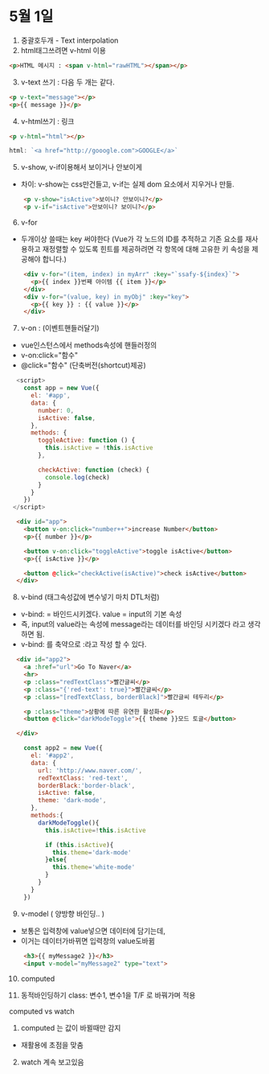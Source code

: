 # 5월 1일
1. 중괄호두개 - Text interpolation
2. html태그쓰려면 v-html 이용
```html
<p>HTML 메시지 : <span v-html="rawHTML"></span></p>
```
3. v-text 쓰기  : 다음 두 개는 같다.
```html
<p v-text="message"></p>
<p>{{ message }}</p>
```
4. v-html쓰기 : 링크
```html
<p v-html="html"></p>
```
```js
html: `<a href="http://gooogle.com">GOOGLE</a>`
```
5. v-show, v-if이용해서 보이거나 안보이게
- 차이: v-show는 css만건들고, v-if는 실제 dom 요소에서 지우거나 만듦.
```html
    <p v-show="isActive">보이니? 안보이니?</p>
    <p v-if="isActive">안보이니? 보이니?</p>
```

6. v-for
- 두개이상 쓸때는 key 써야한다
(Vue가 각 노드의 ID를 추적하고 기존 요소를 재사용하고 재정렬할 수 있도록 힌트를 제공하려면 각 항목에 대해 고유한 키 속성을 제공해야 합니다.)
```html
    <div v-for="(item, index) in myArr" :key="`ssafy-${index}`">
      <p>{{ index }}번째 아이템 {{ item }}</p>
    </div>
    <div v-for="(value, key) in myObj" :key="key">
      <p>{{ key }} : {{ value }}</p>
    </div>
```

7. v-on : (이벤트핸들러달기)
- vue인스턴스에서 methods속성에 핸들러정의
- v-on:click="함수"
- @click="함수"  (단축버전(shortcut)제공)
```js
  <script>
    const app = new Vue({
      el: '#app',
      data: {
        number: 0,
        isActive: false,
      },
      methods: {
        toggleActive: function () {
          this.isActive = !this.isActive  
        },

        checkActive: function (check) {
          console.log(check)
        }
      }
    })
 </script>
```
```html
  <div id="app">
    <button v-on:click="number++">increase Number</button>
    <p>{{ number }}</p>

    <button v-on:click="toggleActive">toggle isActive</button>
    <p>{{ isActive }}</p>

    <button @click="checkActive(isActive)">check isActive</button>
  </div>
```

8. v-bind (태그속성값에 변수넣기 마치 DTL처럼)
- v-bind:  = 바인드시키겠다. value = input의 기본 속성   
- 즉, input의 value라는 속성에 message라는 데이터를 바인딩 시키겠다 라고 생각하면 됨.
- v-bind: 를 축약으로 :라고 작성 할 수 있다.
```html
  <div id="app2">
    <a :href="url">Go To Naver</a>
    <hr>
    <p :class="redTextClass">빨간글씨</p>
    <p :class="{'red-text': true}">빨간글씨</p>
    <p :class="[redTextClass, borderBlack]">빨간글씨 테두리</p>

    <p :class="theme">상황에 따른 유연한 활성화</p>
    <button @click="darkModeToggle">{{ theme }}모드 토글</button>

  </div>
```
```js
    const app2 = new Vue({
      el: '#app2',
      data: {
        url: 'http://www.naver.com/',
        redTextClass: 'red-text',
        borderBlack:'border-black',
        isActive: false,
        theme: 'dark-mode',
      },
      methods:{
        darkModeToggle(){
          this.isActive=!this.isActive

          if (this.isActive){
            this.theme='dark-mode'
          }else{
            this.theme='white-mode'
          }
        }
      }
    })
```

9. v-model ( 양방향 바인딩.. )
- 보통은 입력창에 value넣으면 데이터에 담기는데,
- 이거는 데이터가바뀌면 입력창의 value도바뀜
```html
    <h3>{{ myMessage2 }}</h3>
    <input v-model="myMessage2" type="text">
```

10. computed


11. 동적바인딩하기 class: 변수1, 변수1을 T/F 로 바꿔가며 적용





computed vs watch

1. computed 는 값이 바뀔때만 감지
- 재활용에 초점을 맞춤
2. watch 계속 보고있음